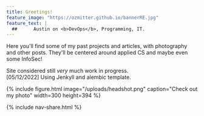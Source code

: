 ```yaml
---
title: Greetings!
feature_image: "https://ozmitter.github.io/bannerRE.jpg"
feature_text: |
  ##      Austin on <b>DevOps</b>, Programming, IT.
---
```


Here you'll find some of my past projects and articles, with photography and other posts.
They'll be centered around applied CS and maybe even some InfoSec!

Site considered still _very_ much work in progress.<br>
[05/12/2022] Using Jenkyll and alembic template.

{% include figure.html image="/uploads/headshot.png" caption="Check out my photo" width=300 height=394 %}

{% include nav-share.html %}
